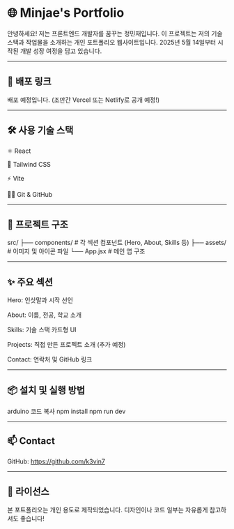 # 🌐 Minjae's Portfolio
안녕하세요! 저는 프론트엔드 개발자를 꿈꾸는 정민재입니다.
이 프로젝트는 저의 기술 스택과 작업물을 소개하는 개인 포트폴리오 웹사이트입니다.
2025년 5월 14일부터 시작된 개발 성장 여정을 담고 있습니다.

---

## 🔗 배포 링크
배포 예정입니다. (조만간 Vercel 또는 Netlify로 공개 예정!)

---

## 🛠️ 사용 기술 스택
⚛️ React

🎨 Tailwind CSS

⚡ Vite

🧑‍💻 Git & GitHub

---

## 📁 프로젝트 구조

src/
├── components/      # 각 섹션 컴포넌트 (Hero, About, Skills 등)
├── assets/          # 이미지 및 아이콘 파일
└── App.jsx          # 메인 앱 구조

---

## ✨ 주요 섹션
Hero: 인삿말과 시작 선언

About: 이름, 전공, 학교 소개

Skills: 기술 스택 카드형 UI

Projects: 직접 만든 프로젝트 소개 (추가 예정)

Contact: 연락처 및 GitHub 링크

---

## 📦 설치 및 실행 방법
arduino
코드 복사
npm install
npm run dev

---

## 📫 Contact
GitHub: https://github.com/k3vin7

---

## 📝 라이선스
본 포트폴리오는 개인 용도로 제작되었습니다.
디자인이나 코드 일부는 자유롭게 참고하셔도 좋습니다!